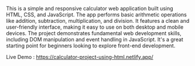 This is a simple and responsive calculator web application built using HTML, CSS, and JavaScript. The app performs basic arithmetic operations like addition, subtraction, multiplication, and division. It features a clean and user-friendly interface, making it easy to use on both desktop and mobile devices. The project demonstrates fundamental web development skills, including DOM manipulation and event handling in JavaScript. It's a great starting point for beginners looking to explore front-end development.

Live Demo : https://calculator-project-using-html.netlify.app/
